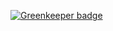 

[![Greenkeeper badge](https://badges.greenkeeper.io/rispa-io/rispa-eslint-config.svg)](https://greenkeeper.io/)